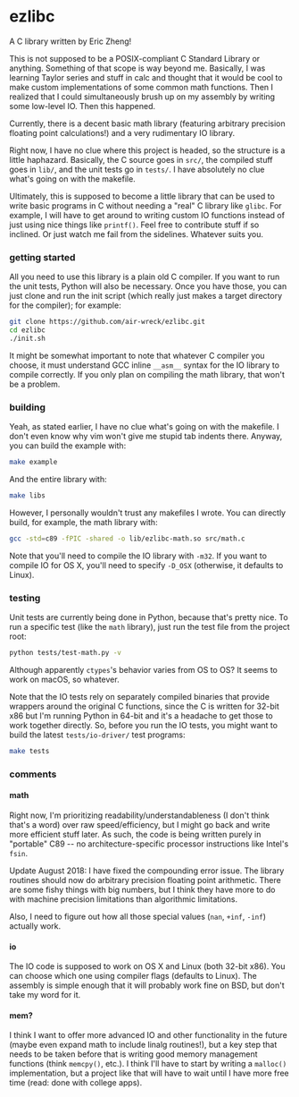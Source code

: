 # ezlibc

A C library written by Eric Zheng!

This is not supposed to be a POSIX-compliant C Standard Library or anything. Something of that scope is way beyond me. Basically, I was learning Taylor series and stuff in calc and thought that it would be cool to make custom implementations of some common math functions. Then I realized that I could simultaneously brush up on my assembly by writing some low-level IO. Then this happened.

Currently, there is a decent basic math library (featuring arbitrary precision floating point calculations!) and a very rudimentary IO library.

Right now, I have no clue where this project is headed, so the structure is a little haphazard. Basically, the C source goes in `src/`, the compiled stuff goes in `lib/`, and the unit tests go in `tests/`. I have absolutely no clue what's going on with the makefile.

Ultimately, this is supposed to become a little library that can be used to write basic programs in C without needing a "real" C library like `glibc`. For example, I will have to get around to writing custom IO functions instead of just using nice things like `printf()`. Feel free to contribute stuff if so inclined. Or just watch me fail from the sidelines. Whatever suits you.

### getting started
All you need to use this library is a plain old C compiler. If you want to run the unit tests, Python will also be necessary. Once you have those, you can just clone and run the init script (which really just makes a target directory for the compiler); for example:

```sh
git clone https://github.com/air-wreck/ezlibc.git
cd ezlibc
./init.sh
```

It might be somewhat important to note that whatever C compiler you choose, it must understand GCC inline `__asm__` syntax for the IO library to compile correctly. If you only plan on compiling the math library, that won't be a problem.

### building
Yeah, as stated earlier, I have no clue what's going on with the makefile. I don't even know why vim won't give me stupid tab indents there. Anyway, you can build the example with:

```sh
make example
```

And the entire library with:

```sh
make libs
```

However, I personally wouldn't trust any makefiles I wrote. You can directly build, for example, the math library with:

```sh
gcc -std=c89 -fPIC -shared -o lib/ezlibc-math.so src/math.c
```

Note that you'll need to compile the IO library with `-m32`. If you want to compile IO for OS X, you'll need to specify `-D_OSX` (otherwise, it defaults to Linux).

### testing
Unit tests are currently being done in Python, because that's pretty nice. To run a specific test (like the `math` library), just run the test file from the project root:

```sh
python tests/test-math.py -v
```

Although apparently `ctypes`'s behavior varies from OS to OS? It seems to work on macOS, so whatever.

Note that the IO tests rely on separately compiled binaries that provide wrappers around the original C functions, since the C is written for 32-bit x86 but I'm running Python in 64-bit and it's a headache to get those to work together directly. So, before you run the IO tests, you might want to build the latest `tests/io-driver/` test programs:

```sh
make tests
```

### comments

#### math
Right now, I'm prioritizing readability/understandableness (I don't think that's a word) over raw speed/efficiency, but I might go back and write more efficient stuff later. As such, the code is being written purely in "portable" C89 -- no architecture-specific processor instructions like Intel's `fsin`.

Update August 2018: I have fixed the compounding error issue. The library routines should now do arbitrary precision floating point arithmetic. There are some fishy things with big numbers, but I think they have more to do with machine precision limitations than algorithmic limitations.

Also, I need to figure out how all those special values (`nan`, `+inf`, `-inf`) actually work.

#### io
The IO code is supposed to work on OS X and Linux (both 32-bit x86). You can choose which one using compiler flags (defaults to Linux). The assembly is simple enough that it will probably work fine on BSD, but don't take my word for it.

#### mem?
I think I want to offer more advanced IO and other functionality in the future (maybe even expand math to include linalg routines!), but a key step that needs to be taken before that is writing good memory management functions (think `memcpy()`, etc.). I think I'll have to start by writing a `malloc()` implementation, but a project like that will have to wait until I have more free time (read: done with college apps).
